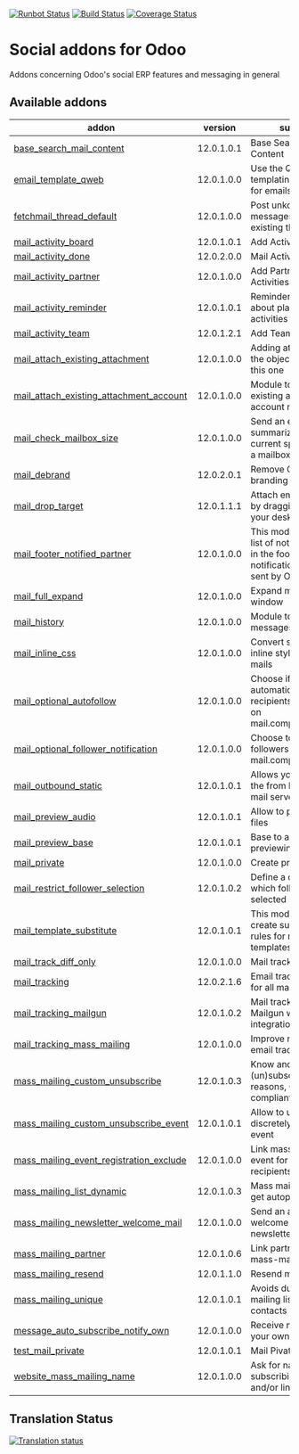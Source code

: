 [![Runbot Status](https://runbot.odoo-community.org/runbot/badge/flat/205/12.0.svg)](https://runbot.odoo-community.org/runbot/repo/github-com-oca-social-205)
[![Build Status](https://travis-ci.org/OCA/social.svg?branch=12.0)](https://travis-ci.org/OCA/social)
[![Coverage Status](https://coveralls.io/repos/OCA/social/badge.svg?branch=12.0)](https://coveralls.io/r/OCA/social?branch=12.0)

Social addons for Odoo
======================

Addons concerning Odoo's social ERP features and messaging in general

[//]: # (addons)

Available addons
----------------
addon | version | summary
--- | --- | ---
[base_search_mail_content](base_search_mail_content/) | 12.0.1.0.1 | Base Search Mail Content
[email_template_qweb](email_template_qweb/) | 12.0.1.0.0 | Use the QWeb templating mechanism for emails
[fetchmail_thread_default](fetchmail_thread_default/) | 12.0.1.0.0 | Post unkonwn messages to an existing thread
[mail_activity_board](mail_activity_board/) | 12.0.1.0.1 | Add Activity Boards
[mail_activity_done](mail_activity_done/) | 12.0.2.0.0 | Mail Activity Done
[mail_activity_partner](mail_activity_partner/) | 12.0.1.0.0 | Add Partner to Activities
[mail_activity_reminder](mail_activity_reminder/) | 12.0.1.0.1 | Reminder notifications about planned activities
[mail_activity_team](mail_activity_team/) | 12.0.1.2.1 | Add Teams to Activities
[mail_attach_existing_attachment](mail_attach_existing_attachment/) | 12.0.1.0.0 | Adding attachment on the object by sending this one
[mail_attach_existing_attachment_account](mail_attach_existing_attachment_account/) | 12.0.1.0.0 | Module to use attach existing attachment for account module
[mail_check_mailbox_size](mail_check_mailbox_size/) | 12.0.1.0.0 | Send an email summarizing the current space used by a mailbox
[mail_debrand](mail_debrand/) | 12.0.2.0.1 | Remove Odoo branding in sent emails
[mail_drop_target](mail_drop_target/) | 12.0.1.1.1 | Attach emails to Odoo by dragging them from your desktop
[mail_footer_notified_partner](mail_footer_notified_partner/) | 12.0.1.0.0 | This module adds the list of notified partners in the footer of notification e-mails sent by Odoo.
[mail_full_expand](mail_full_expand/) | 12.0.1.0.0 | Expand mail in a big window
[mail_history](mail_history/) | 12.0.1.0.0 | Module to see old messages
[mail_inline_css](mail_inline_css/) | 12.0.1.0.0 | Convert style tags in inline style in your mails
[mail_optional_autofollow](mail_optional_autofollow/) | 12.0.1.0.0 | Choose if you want to automatically add new recipients as followers on mail.compose.message
[mail_optional_follower_notification](mail_optional_follower_notification/) | 12.0.1.0.0 | Choose to notify followers on mail.compose.message
[mail_outbound_static](mail_outbound_static/) | 12.0.1.0.1 | Allows you to configure the from header for a mail server.
[mail_preview_audio](mail_preview_audio/) | 12.0.1.0.1 | Allow to preview audio files
[mail_preview_base](mail_preview_base/) | 12.0.1.0.1 | Base to add more previewing options
[mail_private](mail_private/) | 12.0.1.0.0 | Create private emails
[mail_restrict_follower_selection](mail_restrict_follower_selection/) | 12.0.1.0.2 | Define a domain from which followers can be selected
[mail_template_substitute](mail_template_substitute/) | 12.0.1.0.1 | This module allows to create substitution rules for mail templates.
[mail_track_diff_only](mail_track_diff_only/) | 12.0.1.0.0 | Mail track diff only
[mail_tracking](mail_tracking/) | 12.0.2.1.6 | Email tracking system for all mails sent
[mail_tracking_mailgun](mail_tracking_mailgun/) | 12.0.1.0.2 | Mail tracking and Mailgun webhooks integration
[mail_tracking_mass_mailing](mail_tracking_mass_mailing/) | 12.0.1.0.0 | Improve mass mailing email tracking
[mass_mailing_custom_unsubscribe](mass_mailing_custom_unsubscribe/) | 12.0.1.0.3 | Know and track (un)subscription reasons, GDPR compliant
[mass_mailing_custom_unsubscribe_event](mass_mailing_custom_unsubscribe_event/) | 12.0.1.0.1 | Allow to unsubscribe discretely from an event
[mass_mailing_event_registration_exclude](mass_mailing_event_registration_exclude/) | 12.0.1.0.0 | Link mass mailing with event for excluding recipients
[mass_mailing_list_dynamic](mass_mailing_list_dynamic/) | 12.0.1.0.3 | Mass mailing lists that get autopopulated
[mass_mailing_newsletter_welcome_mail](mass_mailing_newsletter_welcome_mail/) | 12.0.1.0.0 | Send an automated welcome mail to new newsletter subscribers
[mass_mailing_partner](mass_mailing_partner/) | 12.0.1.0.6 | Link partners with mass-mailing
[mass_mailing_resend](mass_mailing_resend/) | 12.0.1.1.0 | Resend mass mailings
[mass_mailing_unique](mass_mailing_unique/) | 12.0.1.0.1 | Avoids duplicate mailing lists and contacts
[message_auto_subscribe_notify_own](message_auto_subscribe_notify_own/) | 12.0.1.0.0 | Receive notifications of your own subscriptions
[test_mail_private](test_mail_private/) | 12.0.1.0.1 | Mail Pivate Test Addon
[website_mass_mailing_name](website_mass_mailing_name/) | 12.0.1.0.0 | Ask for name when subscribing, and create and/or link partner

[//]: # (end addons)

Translation Status
------------------
[![Translation status](https://translation.odoo-community.org/widgets/social-12-0/-/multi-auto.svg)](https://translation.odoo-community.org/engage/social-12-0/?utm_source=widget)
